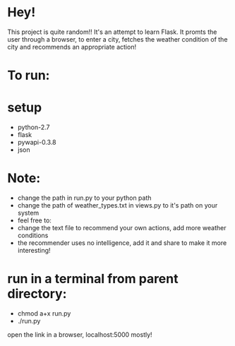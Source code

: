 # Hey! 
This project is quite random!! It's an attempt to learn Flask.
It promts the user through a browser, to enter a city,
fetches the weather condition of the city and recommends an appropriate action!

# To run:
# setup
- python-2.7
- flask
- pywapi-0.3.8
- json
      
# Note:
- change the path in run.py to your python path
- change the path of weather_types.txt in views.py to it's path on your system 
- feel free to:
- change the text file to recommend your own actions, add more weather conditions
- the recommender uses no intelligence, add it and share to make it more interesting!

# run in a terminal from parent directory:
- chmod a+x run.py
- ./run.py
    
open the link in a browser, localhost:5000 mostly!
    
 
